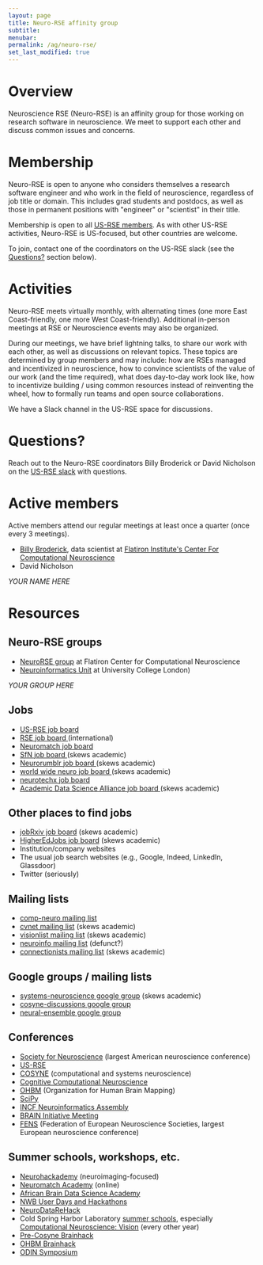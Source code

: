 ```yaml
---
layout: page
title: Neuro-RSE affinity group
subtitle:
menubar:
permalink: /ag/neuro-rse/
set_last_modified: true
---
```

# Overview

Neuroscience RSE (Neuro-RSE) is an affinity group for those working on research software in neuroscience. We meet to support each other and discuss common issues and concerns.

# Membership

Neuro-RSE is open to anyone who considers themselves a research software engineer and who work in the field of neuroscience, regardless of job title or domain. This includes grad students and postdocs, as well as those in permanent positions with "engineer" or "scientist" in their title.

Membership is open to all [US-RSE members](https://us-rse.org/join/). As with other US-RSE activities, Neuro-RSE is US-focused, but other countries are welcome.

To join, contact one of the coordinators on the US-RSE slack (see the [Questions?](#questions) section below).

# Activities

Neuro-RSE meets virtually monthly, with alternating times (one more East Coast-friendly, one more West Coast-friendly). Additional in-person meetings at RSE or Neuroscience events may also be organized.

During our meetings, we have brief lightning talks, to share our work with each other, as well as discussions on relevant topics. These topics are determined by group members and may include: how are RSEs managed and incentivized in neuroscience, how to convince scientists of the value of our work (and the time required), what does day-to-day work look like, how to incentivize building / using common resources instead of reinventing the wheel, how to formally run teams and open source collaborations.

We have a Slack channel in the US-RSE space for discussions.

# Questions?

Reach out to the Neuro-RSE coordinators Billy Broderick or David Nicholson on the [US-RSE slack](https://us-rse.org/join/) with questions.

# Active members

Active members attend our regular meetings at least once a quarter (once every 3 meetings).

- [Billy Broderick](wfbroderick.com/), data scientist at [Flatiron Institute's Center For Computational Neuroscience](https://www.simonsfoundation.org/flatiron/center-for-computational-neuroscience/) 
- David Nicholson

*YOUR NAME HERE*

# Resources
## Neuro-RSE groups

- [NeuroRSE group](https://neurorse.flatironinstitute.org/) at Flatiron Center for Computational Neuroscience
- [Neuroinformatics Unit](https://neuroinformatics.dev/) at University College London)

*YOUR GROUP HERE*

## Jobs

- [US-RSE job board](https://us-rse.org/jobs/)
- [RSE job board ](https://society-rse.org/careers/vacancies/) (international)
- [Neuromatch job board](https://neuromatch.io/resources/job-board)
- [SfN job board ](https://neurojobs.sfn.org/jobs/) (skews academic)
- [Neurorumblr job board ](http://neurorumblr.com/) (skews academic)
- [world wide neuro job board ](https://www.world-wide.org/jobs/) (skews academic)
- [neurotechx job board](https://neurotechx.com/find-a-job/)
- [Academic Data Science Alliance job board ](https://academicdatascience.org/jobs/) (skews academic)

## Other places to find jobs

- [jobRxiv job board](https://jobrxiv.org/) (skews academic)
- [HigherEdJobs job board](https://www.higheredjobs.com/search/) (skews academic)
- Institution/company websites
- The usual job search websites (e.g., Google, Indeed, LinkedIn, Glassdoor)
- Twitter (seriously)

## Mailing lists

- [comp-neuro mailing list](https://www.cnsorg.org/comp-neuro-mailing-list)
- [cvnet mailing list](http://nephoscale.ewind.com/mailman/listinfo/cvnet) (skews academic)
- [visionlist mailing list](http://visionscience.com/mailman/listinfo/visionlist_visionscience.com) (skews academic)
- [neuroinfo mailing list](https://lists.incf.org/cgi-bin/mailman/listinfo/neuroinfo) (defunct?)
- [connectionists mailing list](https://mailman.srv.cs.cmu.edu/mailman/listinfo/connectionists) (skews academic)

## Google groups / mailing lists

- [systems-neuroscience google group](https://groups.google.com/g/systems-neuroscience) (skews academic) 
- [cosyne-discussions google group](https://groups.google.com/g/cosyne-discussions) 
- [neural-ensemble google group](https://groups.google.com/g/neuralensemble)

## Conferences
- [Society for Neuroscience](https://www.sfn.org/) (largest American neuroscience conference)
- [US-RSE](https://us-rse.org/events/conference/)
- [COSYNE](https://www.cosyne.org/) (computational and systems neuroscience)
- [Cognitive Computational Neuroscience](https://ccneuro.org)
- [OHBM](https://humanbrainmapping.org/) (Organization for Human Brain Mapping)
- [SciPy](https://conference.scipy.org/)
- [INCF Neuroinformatics Assembly](https://www.incf.org/activities/incf-assembly)
- [BRAIN Initiative Meeting](https://braininitiative.nih.gov/news-events/events/10th-annual-brain-initiative-conference)
- [FENS](fens.org/) (Federation of European Neuroscience Societies, largest European neuroscience conference)

## Summer schools, workshops, etc.

- [Neurohackademy](https://neurohackademy.org/) (neuroimaging-focused)
- [Neuromatch Academy](https://academy.neuromatch.io/) (online)
- [African Brain Data Science Academy](https://africanbraindatanetwork.com/abds-academy/)
- [NWB User Days and Hackathons](https://www.nwb.org/nwb-events/)
- [NeuroDataReHack](https://neurodatawithoutborders.github.io/nwb_hackathons/HCK16_2023_Granada_RH/)
- Cold Spring Harbor Laboratory [summer schools](https://meetings.cshl.edu/courseshome.aspx), especially [Computational Neuroscience: Vision](https://meetings.cshl.edu/courses.aspx?course=C-VISI&year=24) (every other year)
- [Pre-Cosyne Brainhack](https://pre-cosyne-brainhack.github.io/hackathon2024/)
- [OHBM Brainhack](https://ohbm.github.io/hackathon2023/)
- [ODIN Symposium](https://odin.mit.edu/)

